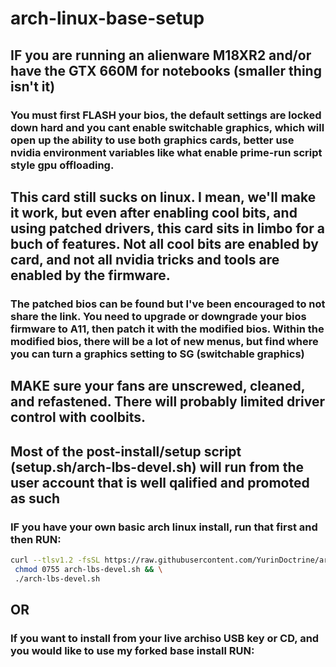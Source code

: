 # arch-linux-base-setup
## IF you are running an alienware M18XR2 and/or have the GTX 660M for notebooks (smaller thing isn't it)
### You must first FLASH your bios, the default settings are locked down hard and you cant enable switchable graphics, which will open up the ability to use both graphics cards, better use nvidia environment variables like what enable prime-run script style gpu offloading.
## This card still sucks on linux. I mean, we'll make it work, but even after enabling cool bits, and using patched drivers, this card sits in limbo for a buch of features. Not all cool bits are enabled by card, and not all nvidia tricks and tools are enabled by the firmware. 
### The patched bios can be found but I've been encouraged to not share the link. You need to upgrade or downgrade your bios firmware to A11, then patch it with the modified bios. Within the modified bios, there will be a lot of new menus, but find where you can turn a graphics setting to SG (switchable graphics)
## MAKE sure your fans are unscrewed, cleaned, and refastened. There will probably limited driver control with coolbits.

## **Most of the post-install/setup script (setup.sh/arch-lbs-devel.sh) will run from the user account that is well qalified and promoted as such**

### IF you have your own basic arch linux install, run that first and then RUN:

```sh
curl --tlsv1.2 -fsSL https://raw.githubusercontent.com/YurinDoctrine/arch-linux-base-setup/main/arch-linux-base-setup.sh >arch-lbs-devel.sh && \
 chmod 0755 arch-lbs-devel.sh && \
 ./arch-lbs-devel.sh

```
## **OR**

### If you want to install from your live archiso USB key or CD, and you would like to use my forked base install RUN:

```

```
